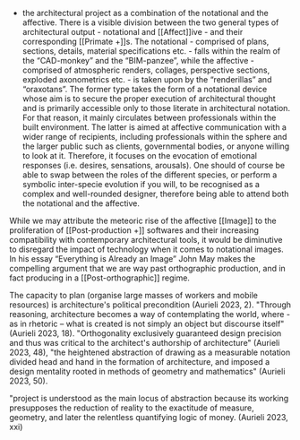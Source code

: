 - the architectural project as a combination of the notational and the affective. 
There is a visible division between the two general types of architectural output - notational and [[Affect]]ive - and their corresponding [[Primate +]]s. The notational - comprised of plans, sections, details, material specifications etc. - falls within the realm of the “CAD-monkey” and the “BIM-panzee”, while the affective - comprised of atmospheric renders, collages, perspective sections, exploded axonometrics etc. - is taken upon by the “renderillas” and “oraxotans”. The former type takes the form of a notational device whose aim is to secure the proper execution of architectural thought and is primarily accessible only to those literate in architectural notation. For that reason, it mainly circulates between professionals within the built environment. The latter is aimed at affective communication with a wider range of recipients, including professionals within the sphere and the larger public such as clients, governmental bodies, or anyone willing to look at it. Therefore, it focuses on the evocation of emotional responses (i.e. desires, sensations, arousals). One should of course be able to swap between the roles of the different species, or perform a symbolic inter-specie evolution if you will, to be recognised as a complex and well-rounded designer, therefore being able to attend both the notational and the affective.

While we may attribute the meteoric rise of the affective [[Image]] to the proliferation of [[Post-production +]] softwares and their increasing compatibility with contemporary architectural tools, it would be diminutive to disregard the impact of technology when it comes to notational images. In his essay “Everything is Already an Image” John May makes the compelling argument that we are way past orthographic production, and in fact producing in a [[Post-orthographic]] regime.

The capacity to plan (organise large masses of workers and mobile resources) is architecture's political precondition (Aurieli 2023, 2). "Through reasoning, architecture becomes a way of contemplating the world, where - as in rhetoric – what is created is not simply an object but discourse itself" (Aurieli 2023, 18). "Orthogonality exclusively guaranteed design precision and thus was critical to the architect's authorship of architecture" (Aurieli 2023, 48), "the heightened abstraction of drawing as a measurable notation divided head and hand in the formation of architecture, and imposed a design mentality rooted in methods of geometry and mathematics" (Aurieli 2023, 50). 

"project is understood as the main locus of abstraction because its working presupposes the reduction of reality to the exactitude of measure, geometry, and later the relentless quantifying logic of money. (Aurieli 2023, xxi)




